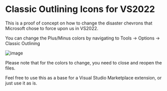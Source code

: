 # Classic Outlining Icons for VS2022

This is a proof of concept on how to change the disaster chevrons that Microsoft chose to force upon us in VS2022.

You can change the Plus/Minus colors by navigating to Tools -> Options -> Classic Outlining

![image](https://github.com/jordi-z80/ClassicOutliningIcons/assets/30658141/eca3659b-d147-4b5b-9a49-6eab4381b518)

Please note that for the colors to change, you need to close and reopen the files.

Feel free to use this as a base for a Visual Studio Marketplace extension, or just use it as is.
